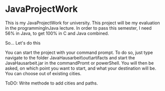 # JavaProjectWork

This is my JavaProjectWork for university. 
This project will be my evaluation in the programmingInJava lecture.
In order to pass this semester, I need 56% in Java, to get 100% in C and Java combined.

So... Let's do this


You can start the project with your command prompt.
To do so, just type navigate to the folder JavaHausarbeit\out\artifacts and start the JavaHausarbeit.jar in the commandPromt or powerShell.
You will then be asked, on which point you want to start, and what your destination will be. You can choose out of existing cities.


ToDO: Write methode to add cities and paths.
